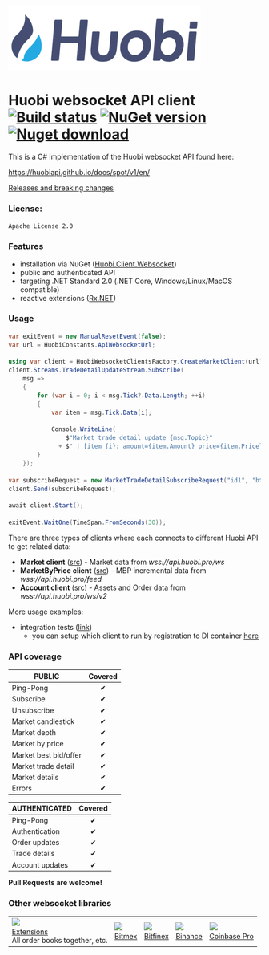 ﻿![Logo](huobi-logo-alt.png)
# Huobi websocket API client [![Build status](https://github.com/zsojma/huobi-client-websocket/actions/workflows/deployment.yml/badge.svg?branch=master)](https://github.com/zsojma/huobi-client-websocket/actions/workflows/continuous-deployment.yml) [![NuGet version](https://badge.fury.io/nu/Huobi.Client.Websocket.svg)](https://badge.fury.io/nu/Huobi.Client.Websocket) [![Nuget download](https://img.shields.io/nuget/dt/Huobi.Client.Websocket)](https://www.nuget.org/packages/Huobi.Client.Websocket)

This is a C# implementation of the Huobi websocket API found here:

https://huobiapi.github.io/docs/spot/v1/en/

[Releases and breaking changes](https://github.com/zsojma/huobi-client-websocket/releases)

### License: 
    Apache License 2.0

### Features

* installation via NuGet ([Huobi.Client.Websocket](https://www.nuget.org/packages/Huobi.Client.Websocket))
* public and authenticated API
* targeting .NET Standard 2.0 (.NET Core, Windows/Linux/MacOS compatible)
* reactive extensions ([Rx.NET](https://github.com/Reactive-Extensions/Rx.NET))

### Usage

```csharp
var exitEvent = new ManualResetEvent(false);
var url = HuobiConstants.ApiWebsocketUrl;

using var client = HuobiWebsocketClientsFactory.CreateMarketClient(url);
client.Streams.TradeDetailUpdateStream.Subscribe(
    msg =>
    {
        for (var i = 0; i < msg.Tick?.Data.Length; ++i)
        {
            var item = msg.Tick.Data[i];

            Console.WriteLine(
                $"Market trade detail update {msg.Topic}"
              + $" | [item {i}: amount={item.Amount} price={item.Price} direction={item.Direction}]");
        }
    });

var subscribeRequest = new MarketTradeDetailSubscribeRequest("id1", "btcusdt");
client.Send(subscribeRequest);

await client.Start();

exitEvent.WaitOne(TimeSpan.FromSeconds(30));
```

There are three types of clients where each connects to different Huobi API to get related data:
* **Market client** ([src](src/Huobi.Client.Websocket/Clients/HuobiMarketWebsocketClient.cs)) - Market data from *wss://api.huobi.pro/ws*
* **MarketByPrice client** ([src](src/Huobi.Client.Websocket/Clients/HuobiMarketByPriceWebsocketClient.cs)) - MBP incremental data from *wss://api.huobi.pro/feed*
* **Account client** ([src](src/Huobi.Client.Websocket/Clients/HuobiAccountWebsocketClient.cs)) - Assets and Order data from *wss://api.huobi.pro/ws/v2*

More usage examples:
* integration tests ([link](test_integration/Huobi.Client.Websocket.Sample))
  * you can setup which client to run by registration to DI container [here](https://github.com/zsojma/huobi-client-websocket/blob/master/test_integration/Huobi.Client.Websocket.Sample/Setup.cs#L31)

### API coverage

| PUBLIC                 |    Covered     |
|------------------------|:--------------:|
| Ping-Pong              |  ✔            |
| Subscribe              |  ✔            |
| Unsubscribe            |  ✔            |
| Market candlestick     |  ✔            |
| Market depth           |  ✔            |
| Market by price        |  ✔            |
| Market best bid/offer  |  ✔            |
| Market trade detail    |  ✔            |
| Market details         |  ✔            |
| Errors                 |  ✔            |

| AUTHENTICATED          |    Covered     |
|------------------------|:--------------:|
| Ping-Pong              |  ✔            |
| Authentication         |  ✔            |
| Order updates          |  ✔            |
| Trade details          |  ✔            |
| Account updates        |  ✔            |

**Pull Requests are welcome!**

### Other websocket libraries

<table>
<tr>

<td>
<a href="https://github.com/Marfusios/crypto-websocket-extensions"><img src="https://raw.githubusercontent.com/Marfusios/crypto-websocket-extensions/master/cwe_logo.png" height="80px"></a>
<br />
<a href="https://github.com/Marfusios/crypto-websocket-extensions">Extensions</a>
<br />
<span>All order books together, etc.</span>
</td>

<td>
<a href="https://github.com/Marfusios/bitmex-client-websocket"><img src="https://user-images.githubusercontent.com/1294454/27766319-f653c6e6-5ed4-11e7-933d-f0bc3699ae8f.jpg"></a>
<br />
<a href="https://github.com/Marfusios/bitmex-client-websocket">Bitmex</a>
</td>

<td>
<a href="https://github.com/Marfusios/bitfinex-client-websocket"><img src="https://user-images.githubusercontent.com/1294454/27766244-e328a50c-5ed2-11e7-947b-041416579bb3.jpg"></a>
<br />
<a href="https://github.com/Marfusios/bitfinex-client-websocket">Bitfinex</a>
</td>

<td>
<a href="https://github.com/Marfusios/binance-client-websocket"><img src="https://user-images.githubusercontent.com/1294454/29604020-d5483cdc-87ee-11e7-94c7-d1a8d9169293.jpg"></a>
<br />
<a href="https://github.com/Marfusios/binance-client-websocket">Binance</a>
</td>

<td>
<a href="https://github.com/Marfusios/coinbase-client-websocket"><img src="https://user-images.githubusercontent.com/1294454/41764625-63b7ffde-760a-11e8-996d-a6328fa9347a.jpg"></a>
<br />
<a href="https://github.com/Marfusios/coinbase-client-websocket">Coinbase Pro</a>
</td>

</tr>
</table>
